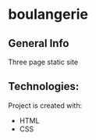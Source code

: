 # boulangerie

## General Info
Three page static site

## Technologies:
Project is created with:
* HTML
* CSS

